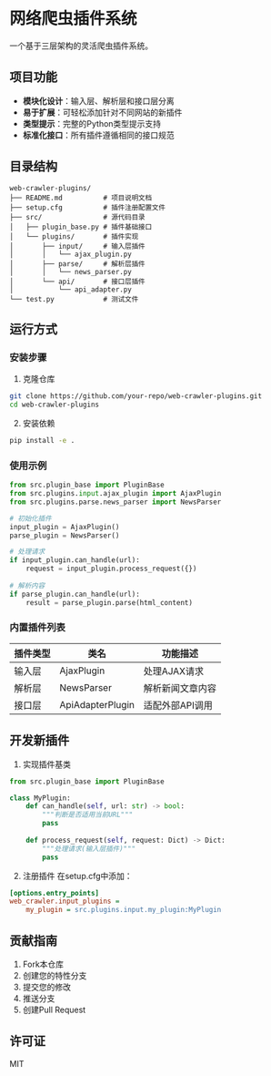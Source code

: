 # 网络爬虫插件系统

一个基于三层架构的灵活爬虫插件系统。

## 项目功能

- **模块化设计**：输入层、解析层和接口层分离
- **易于扩展**：可轻松添加针对不同网站的新插件
- **类型提示**：完整的Python类型提示支持
- **标准化接口**：所有插件遵循相同的接口规范

## 目录结构

```
web-crawler-plugins/
├── README.md          # 项目说明文档
├── setup.cfg          # 插件注册配置文件
├── src/               # 源代码目录
│   ├── plugin_base.py # 插件基础接口
│   └── plugins/       # 插件实现
│       ├── input/     # 输入层插件
│       │   └── ajax_plugin.py
│       ├── parse/     # 解析层插件
│       │   └── news_parser.py
│       └── api/       # 接口层插件
│           └── api_adapter.py
└── test.py            # 测试文件
```

## 运行方式

### 安装步骤

1. 克隆仓库
```bash
git clone https://github.com/your-repo/web-crawler-plugins.git
cd web-crawler-plugins
```

2. 安装依赖
```bash
pip install -e .
```

### 使用示例

```python
from src.plugin_base import PluginBase
from src.plugins.input.ajax_plugin import AjaxPlugin
from src.plugins.parse.news_parser import NewsParser

# 初始化插件
input_plugin = AjaxPlugin()
parse_plugin = NewsParser()

# 处理请求
if input_plugin.can_handle(url):
    request = input_plugin.process_request({})
    
# 解析内容
if parse_plugin.can_handle(url):
    result = parse_plugin.parse(html_content)
```

### 内置插件列表

| 插件类型 | 类名            | 功能描述               |
|----------|-----------------|-----------------------|
| 输入层   | AjaxPlugin      | 处理AJAX请求          |
| 解析层   | NewsParser      | 解析新闻文章内容       |
| 接口层   | ApiAdapterPlugin| 适配外部API调用       |

## 开发新插件

1. 实现插件基类
```python
from src.plugin_base import PluginBase

class MyPlugin:
    def can_handle(self, url: str) -> bool:
        """判断是否适用当前URL"""
        pass
    
    def process_request(self, request: Dict) -> Dict:
        """处理请求(输入层插件)"""
        pass
```

2. 注册插件
在setup.cfg中添加：
```ini
[options.entry_points]
web_crawler.input_plugins =
    my_plugin = src.plugins.input.my_plugin:MyPlugin
```

## 贡献指南

1. Fork本仓库
2. 创建您的特性分支
3. 提交您的修改
4. 推送分支
5. 创建Pull Request

## 许可证

MIT